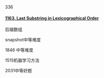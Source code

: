 336

#### [1163. Last Substring in Lexicographical Order](https://leetcode.cn/problems/last-substring-in-lexicographical-order/)
后缀数组

snapshot中等难度 

1846 中等难度

1515机器学习方法 

2031中等好题
<!--stackedit_data:
eyJoaXN0b3J5IjpbMTI0MDk5MDA5NF19
-->